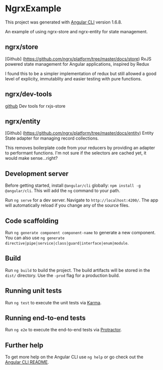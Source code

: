 # NgrxExample

This project was generated with [Angular CLI](https://github.com/angular/angular-cli) version 1.6.8.

An example of using ngrx-store and ngrx-entity for state management.
## ngrx/store

[Github] (https://github.com/ngrx/platform/tree/master/docs/store)
RxJS powered state management for Angular applications, inspired by Redux

I found this to be a simpler implementation of redux but still allowed a good level of explicity, immutablity and easier testing with pure functions.

## ngrx/dev-tools
[github](https://github.com/ngrx/platform/tree/master/docs/store-devtools)
Dev tools for rxjs-store

## ngrx/entity

[Github] (https://github.com/ngrx/platform/tree/master/docs/entity)
Entity State adapter for managing record collections.

This removes boilerplate code from your reducers by providing an adapter to performant functions.
I'm not sure if the selectors are cached yet, it would make sense...right?

## Development server

Before getting started, install `@angular/cli` globally: `npm install -g @angular/cli`. This will add the `ng` command to your path.

Run `ng serve` for a dev server. Navigate to `http://localhost:4200/`. The app will automatically reload if you change any of the source files.

## Code scaffolding

Run `ng generate component component-name` to generate a new component. You can also use `ng generate directive|pipe|service|class|guard|interface|enum|module`.

## Build

Run `ng build` to build the project. The build artifacts will be stored in the `dist/` directory. Use the `-prod` flag for a production build.

## Running unit tests

Run `ng test` to execute the unit tests via [Karma](https://karma-runner.github.io).

## Running end-to-end tests

Run `ng e2e` to execute the end-to-end tests via [Protractor](http://www.protractortest.org/).

## Further help

To get more help on the Angular CLI use `ng help` or go check out the [Angular CLI README](https://github.com/angular/angular-cli/blob/master/README.md).
